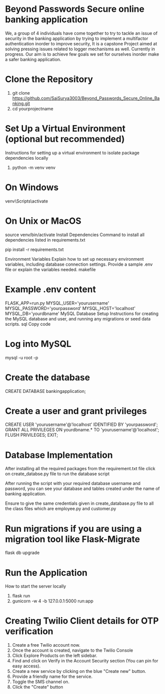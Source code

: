 # Beyond Passwords Secure online banking application  

We, a group of 4 individuals have come together to try to tackle an issue of security in the banking application by trying to implement a multifactor authentication 
inorder to improve security, It is a capstone Project aimed at solving pressing issues related to logger mechanisms as well. Currently in progress.
Our aim is to achieve few goals we set for ourselves inorder make a safer banking application.

# Clone the Repository

1. git clone https://github.com/SaiSurya3003/Beyond_Passwords_Secure_Online_Banking.git
2. cd yourprojectname

# Set Up a Virtual Environment (optional but recommended)
Instructions for setting up a virtual environment to isolate package dependencies locally
1. python -m venv venv
# On Windows
venv\Scripts\activate
# On Unix or MacOS
source venv/bin/activate
Install Dependencies
Command to install all dependencies listed in requirements.txt

pip install -r requirements.txt

Environment Variables Explain how to set up necessary environment variables, including database connection settings. Provide a sample .env file or explain the variables needed.
makefile

# Example .env content
FLASK_APP=run.py
MYSQL_USER='yourusername'
MYSQL_PASSWORD='yourpassword'
MYSQL_HOST='localhost'
MYSQL_DB='yourdbname'
MySQL Database Setup
Instructions for creating the MySQL database and user, and running any migrations or seed data scripts.
sql
Copy code
# Log into MySQL
mysql -u root -p
# Create the database
CREATE DATABASE bankingapplication;
# Create a user and grant privileges
CREATE USER 'yourusername'@'localhost' IDENTIFIED BY 'yourpassword';
GRANT ALL PRIVILEGES ON yourdbname.* TO 'yourusername'@'localhost';
FLUSH PRIVILEGES;
EXIT;

# Database Implementation
After installing all the required packages from the requirement.txt file 
click on create_databse.py file to run the database script

After running the script with your required database username and password,
you can see your database and tables created under the name of banking application.

Ensure to give the same credentials given in create_database.py file to all the class files which are
employee.py and customer.py

# Run migrations if you are using a migration tool like Flask-Migrate
flask db upgrade

# Run the Application
How to start the server locally
1. flask run
2. gunicorn -w 4 -b 127.0.0.1:5000 run:app

# Creating Twilio Client details for OTP verification
1. Create a free Twilio account now.
2. Once the account is created, navigate to the Twilio Console
3. Click Explore Products on the left sidebar.
4. Find and click on Verify in the Account Security section (You can pin for easy access).
5. Create a new service by clicking on the blue "Create new" button.
6. Provide a friendly name for the service.
7. Toggle the SMS channel on.
8. Click the "Create" button

